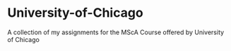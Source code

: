 # University-of-Chicago

A collection of my assignments for the MScA Course offered by University of Chicago 

